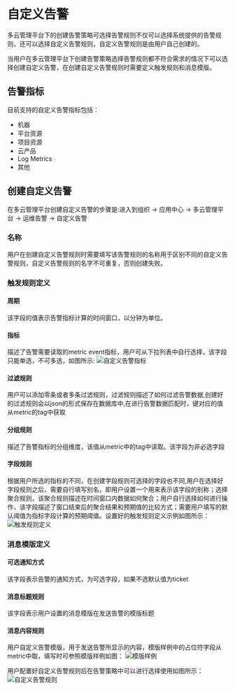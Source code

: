 # 自定义告警

多云管理平台下的创建告警策略可选择告警规则不仅可以选择系统提供的告警规则，还可以选择自定义告警规则，自定义告警规则是由用户自己创建的。

当用户在多云管理平台下创建告警策略选择告警规则都不符合需求的情况下可以选择创建自定义告警，在创建自定义告警规则时需要定义触发规则和消息模版。

## 告警指标
目前支持的自定义告警指标包括：
- 机器
- 平台资源
- 项目资源
- 云产品
- Log Metrics
- 其他

## 创建自定义告警
在多云管理平台创建自定义告警的步骤是:进入到组织 -> 应用中心 -> 多云管理平台 -> 运维告警 -> 自定义告警

### 名称
用户在创建自定义告警规则时需要填写该告警规则的名称用于区别不同的自定义告警规则，自定义告警规则的名字不可重复，否则创建失败。

### 触发规则定义

#### 周期
该字段的值表示告警指标计算的时间窗口，以分钟为单位。

#### 指标
描述了告警需要读取的metric event指标，用户可从下拉列表中自行选择，该字段只能单选，不可多选，如图所示:
![自定义告警指标](http://terminus-paas.oss-cn-hangzhou.aliyuncs.com/paas-doc/2021/08/03/db33571e-bec1-4a55-ab5c-3a2e53ba7fd0.png)

#### 过滤规则
用户可以添加零条或者多条过滤规则，过滤规则描述了如何过滤告警数据,创建好的过滤规则会以json的形式保存在数据库中,在进行告警数据匹配时，键对应的值从metric的tag中获取

#### 分组规则
描述了告警指标的分组维度，该值从metric中的tag中读取。该字段为非必选字段

#### 字段规则
根据用户所选的指标的不同，在创建字段规则可选择的字段也不同,用户在选择好字段规则之后，需要自行填写别名，即用户设置一个用来表示该字段的别称；选择聚合规则，该聚合规则描述在时间窗口内数据如何聚合；用户自行选择如何进行操作，该字段描述了窗口结束后的聚合结果和预期值的比较方式；需要用户填写的默认阈值为指标字段计算的预期阈值。设置好的触发规则定义示例如图所示：
![触发规则定义](http://terminus-paas.oss-cn-hangzhou.aliyuncs.com/paas-doc/2021/08/03/736849fe-247a-4463-9c6d-8f31437b9a02.png)

### 消息模版定义

#### 可选通知方式
该字段表示告警的通知方式，为可选字段，如果不选默认值为ticket

#### 消息标题规则
该字段表示用户设置的消息模版在发送告警的模版标题

#### 消息内容规则
用户自定义告警模版，用于发送告警所显示的内容，模版样例中的占位符字段从metric中取，填写时可参照模版样例如图：
![模版样例](http://terminus-paas.oss-cn-hangzhou.aliyuncs.com/paas-doc/2021/08/03/224a7322-d050-4772-8f7a-d4e1d2b43522.png)

用户配置好自定义告警规则后在告警策略中可以进行选择使用如图所示：
![自定义告警规则](http://terminus-paas.oss-cn-hangzhou.aliyuncs.com/paas-doc/2021/08/03/d3c1c1e5-cb25-4b37-8eb4-338ed24feba2.png)

